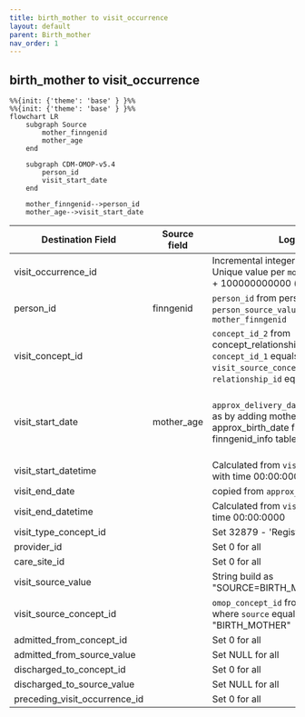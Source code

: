 ```yaml
---
title: birth_mother to visit_occurrence
layout: default
parent: Birth_mother
nav_order: 1
---
```


## birth_mother to visit_occurrence

```mermaid
%%{init: {'theme': 'base' } }%%
%%{init: {'theme': 'base' } }%%
flowchart LR
    subgraph Source
        mother_finngenid
        mother_age
    end

    subgraph CDM-OMOP-v5.4
        person_id
        visit_start_date
    end

    mother_finngenid-->person_id
    mother_age-->visit_start_date

```

| Destination Field | Source field | Logic | Comment field |
| --- | --- | --- | --- |
| visit_occurrence_id |  | Incremental integer.<br> Unique value per `mother_finngenid` + 100000000000 (offset). | Generated |
| person_id | finngenid | `person_id` from person table where `person_source_value` equals `mother_finngenid` | Calculated |
| visit_concept_id |  | `concept_id_2` from concept_relationship table where `concept_id_1` equals `visit_source_concept_id` and `relationship_id` equals "Maps to". | Calculated <br> NOTE: 0 when `visit_source_concept_id` is NULL |
| visit_start_date | mother_age | `approx_delivery_date` is calculated as by adding mother_age to approx_birth_date from finngenid_info table. | Calculated <br> NOTE: At the moment MOTHER_AGE has a precision of +/-3 days. Hence, the exacta date may not be precise.|
| visit_start_datetime |  | Calculated from  `visit_start_date` with time 00:00:0000 | Calculated |
| visit_end_date |  | copied from `approx_delivery_date`  | Copied |
| visit_end_datetime |  | Calculated from  `visit_end_date` with time 00:00:0000 | Calculated|
| visit_type_concept_id |  | Set 32879  - 'Registry' for all | Calculated |
| provider_id |  | Set 0 for all | Info not available |
| care_site_id |  | Set 0 for all | Info not available |
| visit_source_value |  | String build as  "SOURCE=BIRTH_MOTHER;INDEX=" | Calculated |
| visit_source_concept_id |  | `omop_concept_id` from fg_codes_info where `source` equals "BIRTH_MOTHER" | Calculated using the fg_codes_info table. |
| admitted_from_concept_id |  | Set 0 for all | Info not available |
| admitted_from_source_value |  | Set NULL for all | Info not available |
| discharged_to_concept_id |  | Set 0 for all | Info not available|
| discharged_to_source_value |  | Set NULL for all | Info not available |
| preceding_visit_occurrence_id |  | Set 0 for all | Info not available |

